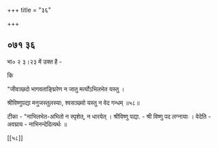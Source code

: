+++
title = "३६"

+++


## ०७१ ३६
भा० २ ३।२३ में उक्त है - 

कि 

"जीवञ्छदो भागवताङ्घ्रिरेण न जातु मर्त्योऽभिलभेत यस्तु । 

श्रीविष्णुपद्या मनुजस्तुलस्याः, श्वसञ्छवो यस्तु न वेद गन्धम् ॥५८॥ 

टीका - "नाभिलभेत-अभितो न स्पृशेत्, न धारयेत् । श्रीविष्णु पद्या. - श्री विष्णु पद लग्नायाः । वेदेति - अवघ्राय - नाभिनन्देदित्यर्थः ॥ 

[[५८]] 
